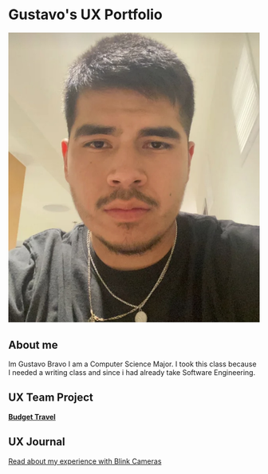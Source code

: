 # Gustavo's UX Portfolio

![A photo of Gustavo, the autor of this portfolio](/assets/IMG_6157.jpeg)
## About me
Im Gustavo Bravo I am a Computer Science Major. I took this class because I needed a writing class and since i had already take Software Engineering.

## UX Team Project

**[Budget Travel](https://chicostate.github.io/UX-BudgetTravel/)**

## UX Journal

[Read about my experience with Blink Cameras](j01/README.md)
